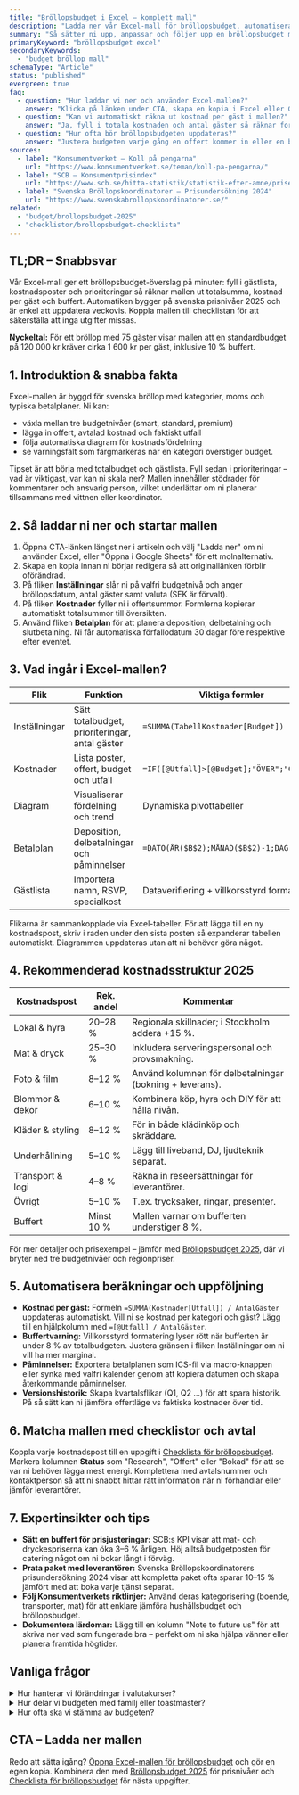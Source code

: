 ```yaml
---
title: "Bröllopsbudget i Excel – komplett mall"
description: "Ladda ner vår Excel-mall för bröllopsbudget, automatisera beräkningar och håll koll på kostnaderna steg för steg."
summary: "Så sätter ni upp, anpassar och följer upp en bröllopsbudget med vår smarta Excel-mall och checklistor."
primaryKeyword: "bröllopsbudget excel"
secondaryKeywords:
  - "budget bröllop mall"
schemaType: "Article"
status: "published"
evergreen: true
faq:
  - question: "Hur laddar vi ner och använder Excel-mallen?"
    answer: "Klicka på länken under CTA, skapa en kopia i Excel eller Google Sheets och följ instruktionerna i artikeln för att lägga in er budget."
  - question: "Kan vi automatiskt räkna ut kostnad per gäst i mallen?"
    answer: "Ja, fyll i totala kostnaden och antal gäster så räknar formeln `=Totalkostnad/Antal gäster` ut snittkostnaden direkt."
  - question: "Hur ofta bör bröllopsbudgeten uppdateras?"
    answer: "Justera budgeten varje gång en offert kommer in eller en betalning görs – sätt av 15 minuter per vecka för att hålla siffrorna aktuella."
sources:
  - label: "Konsumentverket – Koll på pengarna"
    url: "https://www.konsumentverket.se/teman/koll-pa-pengarna/"
  - label: "SCB – Konsumentprisindex"
    url: "https://www.scb.se/hitta-statistik/statistik-efter-amne/priser-och-konsumtion/kpi/"
  - label: "Svenska Bröllopskoordinatorer – Prisundersökning 2024"
    url: "https://www.svenskabrollopskoordinatorer.se/"
related:
  - "budget/brollopsbudget-2025"
  - "checklistor/brollopsbudget-checklista"
---
```


## TL;DR – Snabbsvar

Vår Excel-mall ger ett bröllopsbudget-överslag på minuter: fyll i gästlista, kostnadsposter och prioriteringar så räknar mallen ut totalsumma, kostnad per gäst och buffert. Automatiken bygger på svenska prisnivåer 2025 och är enkel att uppdatera veckovis. Koppla mallen till checklistan för att säkerställa att inga utgifter missas.

**Nyckeltal:** För ett bröllop med 75 gäster visar mallen att en standardbudget på 120 000 kr kräver cirka 1 600 kr per gäst, inklusive 10 % buffert.

## 1. Introduktion & snabba fakta

Excel-mallen är byggd för svenska bröllop med kategorier, moms och typiska betalplaner. Ni kan:

- växla mellan tre budgetnivåer (smart, standard, premium)
- lägga in offert, avtalad kostnad och faktiskt utfall
- följa automatiska diagram för kostnadsfördelning
- se varningsfält som färgmarkeras när en kategori överstiger budget.

Tipset är att börja med totalbudget och gästlista. Fyll sedan i prioriteringar – vad är viktigast, var kan ni skala ner? Mallen innehåller stödrader för kommentarer och ansvarig person, vilket underlättar om ni planerar tillsammans med vittnen eller koordinator.

## 2. Så laddar ni ner och startar mallen

1. Öppna CTA-länken längst ner i artikeln och välj "Ladda ner" om ni använder Excel, eller "Öppna i Google Sheets" för ett molnalternativ.
2. Skapa en kopia innan ni börjar redigera så att originallänken förblir oförändrad.
3. På fliken **Inställningar** slår ni på valfri budgetnivå och anger bröllopsdatum, antal gäster samt valuta (SEK är förvalt).
4. På fliken **Kostnader** fyller ni i offertsummor. Formlerna kopierar automatiskt totalsummor till översikten.
5. Använd fliken **Betalplan** för att planera deposition, delbetalning och slutbetalning. Ni får automatiska förfallodatum 30 dagar före respektive efter eventet.

## 3. Vad ingår i Excel-mallen?

| Flik          | Funktion                                       | Viktiga formler                             |
| ------------- | ---------------------------------------------- | ------------------------------------------- |
| Inställningar | Sätt totalbudget, prioriteringar, antal gäster | `=SUMMA(TabellKostnader[Budget])`           |
| Kostnader     | Lista poster, offert, budget och utfall        | `=IF([@Utfall]>[@Budget];"ÖVER";"OK")`      |
| Diagram       | Visualiserar fördelning och trend              | Dynamiska pivottabeller                     |
| Betalplan     | Deposition, delbetalningar och påminnelser     | `=DATO(ÅR($B$2);MÅNAD($B$2)-1;DAG($B$2))`   |
| Gästlista     | Importera namn, RSVP, specialkost              | Dataverifiering + villkorsstyrd formatering |

Flikarna är sammankopplade via Excel-tabeller. För att lägga till en ny kostnadspost, skriv i raden under den sista posten så expanderar tabellen automatiskt. Diagrammen uppdateras utan att ni behöver göra något.

## 4. Rekommenderad kostnadsstruktur 2025

| Kostnadspost     | Rek. andel | Kommentar                                                |
| ---------------- | ---------- | -------------------------------------------------------- |
| Lokal & hyra     | 20–28 %    | Regionala skillnader; i Stockholm addera +15 %.          |
| Mat & dryck      | 25–30 %    | Inkludera serveringspersonal och provsmakning.           |
| Foto & film      | 8–12 %     | Använd kolumnen för delbetalningar (bokning + leverans). |
| Blommor & dekor  | 6–10 %     | Kombinera köp, hyra och DIY för att hålla nivån.         |
| Kläder & styling | 8–12 %     | För in både klädinköp och skräddare.                     |
| Underhållning    | 5–10 %     | Lägg till liveband, DJ, ljudteknik separat.              |
| Transport & logi | 4–8 %      | Räkna in reseersättningar för leverantörer.              |
| Övrigt           | 5–10 %     | T.ex. trycksaker, ringar, presenter.                     |
| Buffert          | Minst 10 % | Mallen varnar om bufferten understiger 8 %.              |

För mer detaljer och prisexempel – jämför med [Bröllopsbudget 2025](/budget/brollopsbudget-2025/), där vi bryter ned tre budgetnivåer och regionpriser.

## 5. Automatisera beräkningar och uppföljning

- **Kostnad per gäst:** Formeln `=SUMMA(Kostnader[Utfall]) / AntalGäster` uppdateras automatiskt. Vill ni se kostnad per kategori och gäst? Lägg till en hjälpkolumn med `=[@Utfall] / AntalGäster`.
- **Buffertvarning:** Villkorsstyrd formatering lyser rött när bufferten är under 8 % av totalbudgeten. Justera gränsen i fliken Inställningar om ni vill ha mer marginal.
- **Påminnelser:** Exportera betalplanen som ICS-fil via macro-knappen eller synka med valfri kalender genom att kopiera datumen och skapa återkommande påminnelser.
- **Versionshistorik:** Skapa kvartalsflikar (Q1, Q2 ...) för att spara historik. På så sätt kan ni jämföra offertläge vs faktiska kostnader över tid.

## 6. Matcha mallen med checklistor och avtal

Koppla varje kostnadspost till en uppgift i [Checklista för bröllopsbudget](/checklistor/brollopsbudget-checklista/). Markera kolumnen **Status** som "Research", "Offert" eller "Bokad" för att se var ni behöver lägga mest energi. Komplettera med avtalsnummer och kontaktperson så att ni snabbt hittar rätt information när ni förhandlar eller jämför leverantörer.

## 7. Expertinsikter och tips

- **Sätt en buffert för prisjusteringar:** SCB:s KPI visar att mat- och dryckespriserna kan öka 3–6 % årligen. Höj alltså budgetposten för catering något om ni bokar långt i förväg.
- **Prata paket med leverantörer:** Svenska Bröllopskoordinatorers prisundersökning 2024 visar att kompletta paket ofta sparar 10–15 % jämfört med att boka varje tjänst separat.
- **Följ Konsumentverkets riktlinjer:** Använd deras kategorisering (boende, transporter, mat) för att enklare jämföra hushållsbudget och bröllopsbudget.
- **Dokumentera lärdomar:** Lägg till en kolumn "Note to future us" för att skriva ner vad som fungerade bra – perfekt om ni ska hjälpa vänner eller planera framtida högtider.

## Vanliga frågor

<details>
<summary>Hur hanterar vi förändringar i valutakurser?</summary>
<p>Ange valutakod (SEK, EUR, USD) i fliken Inställningar. Mallen hämtar en växelkurs som ni manuellt kan uppdatera när ni får fakturor i utländsk valuta.</p>
</details>

<details>
<summary>Hur delar vi budgeten med familj eller toastmaster?</summary>
<p>Skapa en delad fil i OneDrive eller Google Drive och använd bläddringsskydd på celler som inte ska ändras. Lägg till en "Kommentar"-kolumn för att delegera uppgifter.</p>
</details>

<details>
<summary>Hur ofta ska vi stämma av budgeten?</summary>
<p>Vi rekommenderar en veckovis budgetträff. Uppdatera offert- och utfallskolumner och jämför diagrammet för att upptäcka kategorier som sticker iväg.</p>
</details>

## CTA – Ladda ner mallen

Redo att sätta igång? [Öppna Excel-mallen för bröllopsbudget](https://docs.google.com/) och gör en egen kopia. Kombinera den med [Bröllopsbudget 2025](/budget/brollopsbudget-2025/) för prisnivåer och [Checklista för bröllopsbudget](/checklistor/brollopsbudget-checklista/) för nästa uppgifter.
